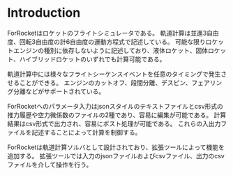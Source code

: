 # Introduction
ForRocketはロケットのフライトシミュレータである。
軌道計算は並進3自由度、回転3自由度の計6自由度の運動方程式で記述している。
可能な限りロケットエンジンの種別に依存しないように記述しており、液体ロケット、固体ロケット、ハイブリッドロケットのいずれでも計算可能である。

軌道計算中には様々なフライトシーケンスイベントを任意のタイミングで発生させることができる。
エンジンのカットオフ、段間分離、デスピン、フェアリング分離などがサポートされている。

ForRocketへのパラメータ入力はjsonスタイルのテキストファイルとcsv形式の推力履歴や空力微係数のファイルの2種であり、容易に編集が可能である。
計算結果はcsv形式で出力され、容易にポスト処理が可能である。
これらの入出力ファイルを記述することによって計算を制御する。

ForRocketは軌道計算ソルバとして設計されており、拡張ツールによって機能を追加する。
拡張ツールでは入力のjsonファイルおよびcsvファイル、出力のcsvファイルを介して操作を行う。


